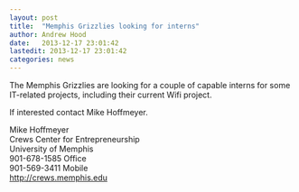 ```yaml
---
layout: post
title:  "Memphis Grizzlies looking for interns"
author: Andrew Hood
date:   2013-12-17 23:01:42
lastedit: 2013-12-17 23:01:42
categories: news
---
```


The Memphis Grizzlies are looking for a couple of capable interns for some
IT-related projects, including their current Wifi project.

If interested contact Mike Hoffmeyer. 

Mike Hoffmeyer  
Crews Center for Entrepreneurship  
University of Memphis  
901-678-1585 Office  
901-569-3411 Mobile  
http://crews.memphis.edu  

